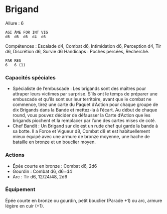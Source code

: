 # Brigand

Allure : 6

	AGI	ÂME	FOR	INT	VIG
	d6	d6	d6	d4	d6

Compétences : Escalade d4, Combat d6, Intimidation d6, Perception d4, Tir d6, Discrétion d6, Survie d6
Handicaps : Poches percées, Recherché.

	PAR	RES
	6	6 (1)

### Capacités spéciales
- Spécialiste de l’embuscade : Les brigands sont des maîtres pour attraper leurs victimes par surprise. S’ils ont le temps de préparer une embuscade et qu’ils sont sur leur territoire, avant que le combat ne commence, tirez une carte du Paquet d’Action pour chaque groupe de dix Brigands dans la Bande et mettez-la à l’écart. Au début de chaque round, vous pouvez décider de défausser la Carte d’Action que les brigands piochent et la remplacer par l’une des cartes mises de coté.
- Chef Bandit : Un Brigand sur dix est un rude chef qui garde la bande à sa botte. Il a Force et Vigueur d8, Combat d8 et est habituellement mieux équipé avec une armure de bronze moyenne, une hache de bataille en bronze et un bouclier moyen.

### Actions
- Épée courte en bronze : Combat d6, 2d6
- Gourdin : Combat d6, d6+d4
- Arc : Tir d6, 12/24/48, 2d6

### Équipement
Épée courte en bronze ou gourdin, petit bouclier (Parade +1) ou arc, armure légère en cuir (+1).

